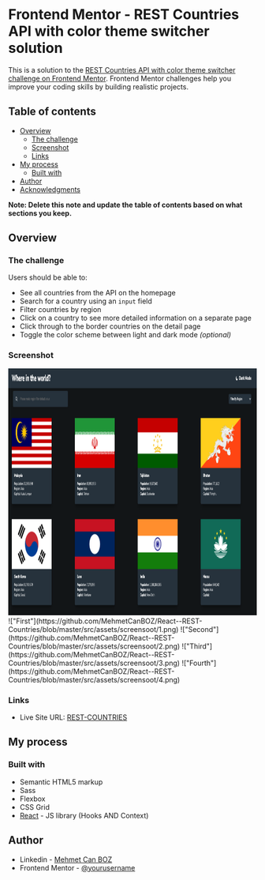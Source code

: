 # Frontend Mentor - REST Countries API with color theme switcher solution

This is a solution to the [REST Countries API with color theme switcher challenge on Frontend Mentor](https://www.frontendmentor.io/challenges/rest-countries-api-with-color-theme-switcher-5cacc469fec04111f7b848ca). Frontend Mentor challenges help you improve your coding skills by building realistic projects.

## Table of contents

- [Overview](#overview)
  - [The challenge](#the-challenge)
  - [Screenshot](#screenshot)
  - [Links](#links)
- [My process](#my-process)
  - [Built with](#built-with)
- [Author](#author)
- [Acknowledgments](#acknowledgments)

**Note: Delete this note and update the table of contents based on what sections you keep.**

## Overview

### The challenge

Users should be able to:

- See all countries from the API on the homepage
- Search for a country using an `input` field
- Filter countries by region
- Click on a country to see more detailed information on a separate page
- Click through to the border countries on the detail page
- Toggle the color scheme between light and dark mode _(optional)_

### Screenshot

<img src="https://github.com/MehmetCanBOZ/React--REST-Countries/blob/master/src/assets/screensoot/1.png" alt="" width="800" height="500"/>
!["First"](https://github.com/MehmetCanBOZ/React--REST-Countries/blob/master/src/assets/screensoot/1.png)
!["Second"](https://github.com/MehmetCanBOZ/React--REST-Countries/blob/master/src/assets/screensoot/2.png)
!["Third"](https://github.com/MehmetCanBOZ/React--REST-Countries/blob/master/src/assets/screensoot/3.png)
!["Fourth"](https://github.com/MehmetCanBOZ/React--REST-Countries/blob/master/src/assets/screensoot/4.png)

### Links

- Live Site URL: [REST-COUNTRIES](https://focused-beaver-a7030e.netlify.app/)

## My process

### Built with

- Semantic HTML5 markup
- Sass
- Flexbox
- CSS Grid
- [React](https://reactjs.org/) - JS library (Hooks AND Context)

## Author

- Linkedin - [Mehmet Can BOZ](https://www.linkedin.com/in/mehmet-can-boz/)
- Frontend Mentor - [@yourusername](https://www.frontendmentor.io/profile/MehmetCanBOZ)
